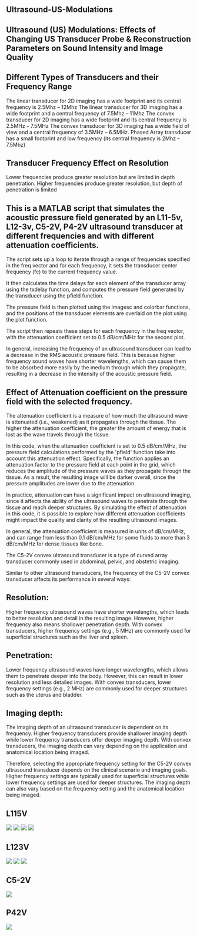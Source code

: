 ## Ultrasound-US-Modulations

## Ultrasound (US) Modulations: Effects of Changing US Transducer Probe &amp; Reconstruction Parameters on Sound Intensity and Image Quality
## Different Types of Transducers and their Frequency Range
The linear transducer for 2D imaging has a wide footprint and its central frequency is 2.5Mhz – 12Mhz
The linear transducer for 3D imaging has a wide footprint and a central frequency of 7.5Mhz – 11Mhz
The convex transducer for 2D imaging has a wide footprint and its central frequency is 2.5MHz – 7.5MHz
The convex transducer for 3D imaging has a wide field of view and a central frequency of 3.5MHz – 6.5MHz.
Phased Array transducer has a small footprint and low frequency (its central frequency is 2Mhz – 7.5Mhz)

## Transducer Frequency Effect on Resolution
Lower frequencies produce greater resolution but are limited in depth penetration.
Higher frequencies produce greater resolution, but depth of penetration is limited

## This is a MATLAB script that simulates the acoustic pressure field generated by an L11-5v, L12-3v, C5-2V, P4-2V ultrasound  transducer at different frequencies and with different attenuation coefficients.

The script sets up a loop to iterate through a range of frequencies specified in the freq vector and for each frequency, it sets the transducer center frequency (fc) to the current frequency value.

It then calculates the time delays for each element of the transducer array using the txdelay function, and computes the pressure field generated by the transducer using the pfield function.

The pressure field is then plotted using the imagesc and colorbar functions,  and the positions of the transducer elements are  overlaid on the plot using the plot function.

The script then repeats these steps for each frequency in the freq vector, with the attenuation coefficient set to 0.5 dB/cm/MHz for the second plot.

In general, increasing the frequency of an ultrasound transducer can lead to a decrease in the RMS acoustic pressure field. This is because higher frequency sound waves have shorter wavelengths, which can cause them to be absorbed more easily  by the medium through which they propagate, resulting in a decrease in the intensity of the acoustic pressure field. 

## Effect of Attenuation coefficient on the pressure field with the selected frequency.

The attenuation coefficient is a measure of how much the ultrasound wave is attenuated (i.e., weakened) as it propagates through the tissue. The higher the attenuation coefficient, the greater the amount of energy that  is lost as the wave travels through the tissue.

In this code, when the attenuation coefficient is set to 0.5 dB/cm/MHz, the pressure field calculations performed by the 'pfield' function take into account this attenuation effect. Specifically, the function applies an attenuation factor to the pressure field at each point in the grid, which reduces the amplitude of the pressure waves as they propagate through the tissue. As a result, the resulting image will be darker overall, since the pressure amplitudes are lower due to the attenuation.

In practice, attenuation can have a significant impact on ultrasound imaging, since it affects the ability of the ultrasound waves to penetrate through the tissue and reach deeper structures. By simulating the effect of attenuation in this code, it is possible to explore how different attenuation coefficients might impact the quality and clarity of the resulting ultrasound images.

In general, the attenuation coefficient is measured in units of dB/cm/MHz, and can range from less than 0.1 dB/cm/MHz for some fluids to more than 3 dB/cm/MHz for dense tissues like bone.

The C5-2V convex ultrasound transducer is a type of curved array transducer commonly used in abdominal, pelvic, and obstetric imaging.

Similar to other ultrasound transducers, the frequency of the C5-2V convex transducer affects its performance in several ways:

## Resolution: 
Higher frequency ultrasound waves have shorter wavelengths, which leads to better resolution and detail in the resulting image. However, higher frequency also means shallower penetration depth. With convex transducers, higher frequency settings (e.g., 5 MHz) are commonly used for superficial structures such as the liver and spleen.

## Penetration: 
Lower frequency ultrasound waves have longer wavelengths, which allows them to penetrate deeper into the body. However, this can result in lower resolution and less detailed images. With convex transducers, lower frequency settings (e.g., 2 MHz) are commonly used for deeper structures such as the uterus and bladder.

## Imaging depth:
The imaging depth of an ultrasound transducer is dependent on its frequency. Higher frequency transducers provide shallower imaging depth while lower frequency transducers offer deeper imaging depth. With convex transducers, the imaging depth can vary depending on the application and anatomical location being imaged.

Therefore, selecting the appropriate frequency setting for the C5-2V convex ultrasound transducer depends on the clinical scenario and imaging goals. Higher frequency settings are typically used for superficial structures while lower frequency settings are used for deeper structures. The imaging depth can also vary based on the frequency setting and the anatomical location being imaged.

## L115V
![](/L115V/0.1/all.gif)
![](/L115V/0.5/all.gif)
![](/L115V/1.5/all.gif)
![](/L115V/2.5/all.gif)

## L123V
![](/L123V/0.3/all.gif)
![](/L123V/1.5/all.gif)
![](/L123V/3/all.gif)

## C5-2V
![](/C5-2V/all.gif)

## P42V
![](/P42V/all.gif)
